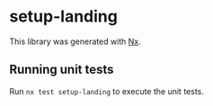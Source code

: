 # setup-landing

This library was generated with [Nx](https://nx.dev).

## Running unit tests

Run `nx test setup-landing` to execute the unit tests.
